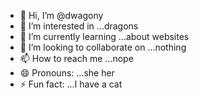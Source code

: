 - 👋 Hi, I’m @dwagony
- 👀 I’m interested in ...dragons
- 🌱 I’m currently learning ...about websites
- 💞️ I’m looking to collaborate on ...nothing
- 📫 How to reach me ...nope
- 😄 Pronouns: ...she her
- ⚡ Fun fact: ...I have a cat

<!---
dwagony/dwagony is a ✨ special ✨ repository because its `README.md` (this file) appears on your GitHub profile.
You can click the Preview link to take a look at your changes.
--->
